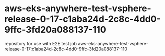 # aws-eks-anywhere-test-vsphere-release-0-17-c1aba24d-2c8c-4dd0-9ffc-3fd20a088137-110
repository for use with E2E test job aws-eks-anywhere-test-vsphere-release-0-17:c1aba24d-2c8c-4dd0-9ffc-3fd20a088137-110
